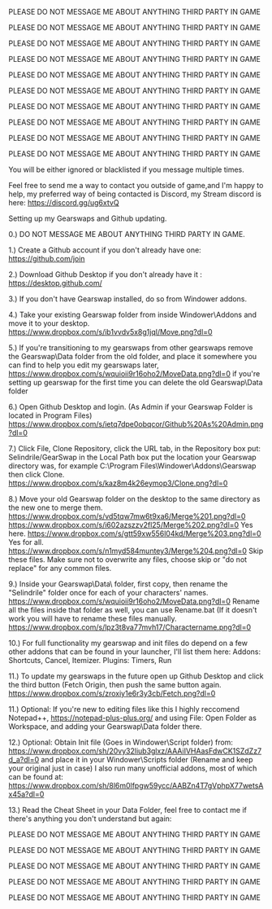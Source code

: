 PLEASE DO NOT MESSAGE ME ABOUT ANYTHING THIRD PARTY IN GAME

PLEASE DO NOT MESSAGE ME ABOUT ANYTHING THIRD PARTY IN GAME

PLEASE DO NOT MESSAGE ME ABOUT ANYTHING THIRD PARTY IN GAME

PLEASE DO NOT MESSAGE ME ABOUT ANYTHING THIRD PARTY IN GAME

PLEASE DO NOT MESSAGE ME ABOUT ANYTHING THIRD PARTY IN GAME

PLEASE DO NOT MESSAGE ME ABOUT ANYTHING THIRD PARTY IN GAME

PLEASE DO NOT MESSAGE ME ABOUT ANYTHING THIRD PARTY IN GAME

PLEASE DO NOT MESSAGE ME ABOUT ANYTHING THIRD PARTY IN GAME

PLEASE DO NOT MESSAGE ME ABOUT ANYTHING THIRD PARTY IN GAME

PLEASE DO NOT MESSAGE ME ABOUT ANYTHING THIRD PARTY IN GAME

You will be either ignored or blacklisted if you message multiple times.

Feel free to send me a way to contact you outside of game,and I'm happy to help, my preferred way of being contacted is Discord, my Stream discord is here: https://discord.gg/ug6xtvQ

Setting up my Gearswaps and Github updating.

0.) DO NOT MESSAGE ME ABOUT ANYTHING THIRD PARTY IN GAME.

1.) Create a Github account if you don't already have one: https://github.com/join

2.) Download Github Desktop if you don't already have it : https://desktop.github.com/

3.) If you don't have Gearswap installed, do so from Windower addons.

4.) Take your existing Gearswap folder from inside Windower\Addons and move it to your desktop.
    https://www.dropbox.com/s/ib1vvdv5x8g1jql/Move.png?dl=0

5.) If you're transitioning to my gearswaps from other gearswaps remove the Gearswap\Data folder
    from the old folder, and place it somewhere you can find to help you edit my gearswaps later,
    https://www.dropbox.com/s/wquioii9r16oho2/MoveData.png?dl=0
    if you're setting up gearswap for the first time you can delete the old Gearswap\Data folder
    
6.) Open Github Desktop and login. (As Admin if your Gearswap Folder is located in Program Files)
    https://www.dropbox.com/s/ietq7dpe0obqcor/Github%20As%20Admin.png?dl=0

7.) Click File, Clone Repository, click the URL tab, in the Repository box put: Selindrile/GearSwap
    in the Local Path box put the location your Gearswap directory was, for example
    C:\Program Files\Windower\Addons\Gearswap           then click Clone.
    https://www.dropbox.com/s/kaz8m4k26eymop3/Clone.png?dl=0
    
8.) Move your old Gearswap folder on the desktop to the same directory as the new one to merge them.
    https://www.dropbox.com/s/vd5tqw7mw6t9xa6/Merge%201.png?dl=0
    https://www.dropbox.com/s/i602azszzv2fl25/Merge%202.png?dl=0 Yes here.
    https://www.dropbox.com/s/gtt59xw556l04kd/Merge%203.png?dl=0 Yes for all.
    https://www.dropbox.com/s/n1myd584muntey3/Merge%204.png?dl=0 Skip these files.
    Make sure not to overwrite any files, choose skip or "do not replace" for any common files.

9.) Inside your Gearswap\Data\   folder, first copy, then rename the "Selindrile" folder once
    for each of your characters' names. https://www.dropbox.com/s/wquioii9r16oho2/MoveData.png?dl=0
    Rename all the files inside that folder as well, you can use Rename.bat (If it doesn't work
    you will have to rename these files manually.
    https://www.dropbox.com/s/lpz3t8va77mvh17/Charactername.png?dl=0
    
10.) For full functionality my gearswap and init files do depend on a few other addons that can
    be found in your launcher, I'll list them here: Addons: Shortcuts, Cancel, Itemizer. Plugins: Timers, Run    

11.) To update my gearswaps in the future open up Github Desktop and click the third button (Fetch Origin, then
    push the same button again. https://www.dropbox.com/s/zroxiy1e6r3y3cb/Fetch.png?dl=0
	
11.) Optional: If you're new to editing files like this I highly reccomend Notepad++, https://notepad-plus-plus.org/
    and using File: Open Folder as Workspace, and adding your Gearswap\Data folder there.
  
12.) Optional: Obtain Init file (Goes in Windower\Script folder) from:
    https://www.dropbox.com/sh/20vy32liub3glxz/AAAiIVHAasFdwCK1SZdZz7d_a?dl=0
	and place it in your Windower\Scripts folder (Rename and keep your
	original just in case) I also run many unofficial addons, most of which can be found at:
	https://www.dropbox.com/sh/8l6m0lfpgw59ycc/AABZn4T7gVphpX77wetsAx45a?dl=0
    
13.) Read the Cheat Sheet in your Data Folder, feel free to contact me if there's anything you don't understand but again:

PLEASE DO NOT MESSAGE ME ABOUT ANYTHING THIRD PARTY IN GAME

PLEASE DO NOT MESSAGE ME ABOUT ANYTHING THIRD PARTY IN GAME

PLEASE DO NOT MESSAGE ME ABOUT ANYTHING THIRD PARTY IN GAME

PLEASE DO NOT MESSAGE ME ABOUT ANYTHING THIRD PARTY IN GAME

PLEASE DO NOT MESSAGE ME ABOUT ANYTHING THIRD PARTY IN GAME
